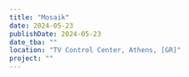 ```yaml
---
title: "Mosaik"
date: 2024-05-23
publishDate: 2024-05-23
date_tba: ""
location: "TV Control Center, Athens, [GR]"
project: ""
---
```


